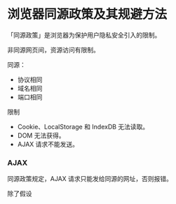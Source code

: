 # 浏览器同源政策及其规避方法

「同源政策」是浏览器为保护用户隐私安全引入的限制。

非同源网页间，资源访问有限制。

同源：

- 协议相同
- 域名相同
- 端口相同

限制

- Cookie、LocalStorage 和 IndexDB 无法读取。
- DOM 无法获得。
- AJAX 请求不能发送。

### AJAX

同源政策规定，AJAX 请求只能发给同源的网址，否则报错。

除了假设